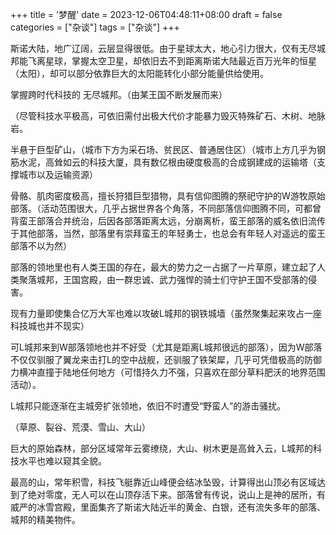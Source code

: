 +++
title = '梦醒'
date = 2023-12-06T04:48:11+08:00
draft = false
categories = ["杂谈"]
tags = ["杂谈"]
+++



斯诺大陆，地广辽阔，云层显得很低。由于星球太大，地心引力很大，仅有无尽城邦能飞离星球，掌握太空卫星，却依旧去不到距离斯诺大陆最近百万光年的恒星（太阳），却可以部分依靠巨大的太阳能转化小部分能量供给使用。




掌握跨时代科技的 无尽城邦。（由某王国不断发展而来）

（尽管科技水平极高，可依旧需付出极大代价才能暴力毁灭特殊矿石、木树、地脉岩。

半悬于巨型矿山，（城市下方为采石场、贫民区、普通居住区）（城市上方几乎为钢筋水泥，高耸如云的科技大厦，具有数亿根由硬度极高的合成钢建成的运输塔（支撑城市以及运输资源）



 

骨骼、肌肉密度极高，擅长狩猎巨型猎物，具有信仰图腾的祭祀守护的W游牧原始部落。（活动范围很大，几乎占据世界各个角落，不同部落信仰图腾不同，可都曾背蛮王部落合并统治，后因各部落距离太远，分崩离析，蛮王部落的威名依旧流传于其他部落，当然，部落里有崇拜蛮王的年轻勇士，也总会有年轻人对遥远的蛮王部落不以为然）

部落的领地里也有人类王国的存在，最大的势力之一占据了一片草原，建立起了人类聚落城邦，王国宫殿，由一群忠诚、武力强悍的骑士们守护王国不受部落的侵害。




现有力量即使集合亿万大军也难以攻破L城邦的钢铁城墙（虽然聚集起来攻占一座科技城也并不现实）

可L城邦来到W部落领地也并不好受（尤其是距离L城邦很远的部落），因为W部落不仅仅驯服了翼龙来击打L的空中战舰，还驯服了铁架犀，几乎可凭借极高的防御力横冲直撞于陆地任何地方（可惜持久力不强，只喜欢在部分草料肥沃的地界范围活动）。

L城邦只能逐渐在主城旁扩张领地，依旧不时遭受“野蛮人”的游击骚扰。

（草原、裂谷、荒漠、雪山、大山）




巨大的原始森林，部分区域常年云雾缭绕，大山、树木更是高耸入云，L城邦的科技水平也难以窥其全貌。




最高的山，常年积雪，科技飞艇靠近山峰便会结冰坠毁，计算得出山顶必有区域达到了绝对零度，无人可以在山顶存活下来。部落曾有传说，说山上是神的居所，有威严的冰雪宫殿，里面集齐了斯诺大陆近半的黄金、白银，还有流失多年的部落、城邦的精美物件。
